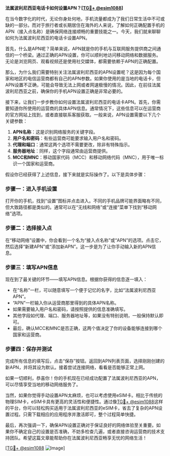 **法属波利尼西亚电话卡如何设置APN？[[TG💪+ @esim1088](https://t.me/s/esim1088)]**

在当今数字化的时代，无论你身处何地，手机流量都成为了我们日常生活中不可或缺的一部分。而对于旅行者或长期居住在海外的人来说，了解如何正确配置手机的APN（接入点名称）是确保网络连接顺畅的重要技能之一。今天，我们就来聊聊如何为法属波利尼西亚的电话卡设置APN。

首先，什么是APN呢？简单来说，APN就是你的手机与互联网服务提供商之间通信的一个桥梁。通过正确的APN设置，你可以顺利地访问移动网络和数据服务。无论是浏览网页、观看视频还是使用社交媒体，都需要依赖于APN的正确配置。

那么，为什么我们需要特别关注法属波利尼西亚的APN设置呢？这是因为每个国家和地区的电信运营商都有自己的APN参数。如果你使用的是当地的电话卡，但APN设置不正确，可能会导致无法上网或者网速极慢的情况。因此，在前往法属波利尼西亚之前，确保你的手机APN设置正确是非常必要的。

接下来，让我们一步步教你如何设置法属波利尼西亚的电话卡APN。首先，你需要知道你所使用的运营商的具体APN信息。通常情况下，这些信息可以在运营商的官方网站上找到，或者直接联系客服获取。一般来说，APN设置需要以下几个关键参数：

1. **APN名称**：这是识别网络服务的关键字段。
2. **用户名和密码**：有些运营商可能要求输入用户名和密码。
3. **代理和端口**：通常这两个选项不需要更改，除非有特殊指示。
4. **服务器地址**：同样，这个字段通常由运营商提供。
5. **MCC和MNC**：移动国家代码（MCC）和移动网络代码（MNC），用于唯一标识一个国家和运营商。

假设你已经获得了上述信息，接下来就是实际操作了。以下是具体步骤：

### 步骤一：进入手机设置

打开你的手机，找到“设置”图标并点击进入。不同的手机品牌可能界面略有不同，但大致路径都是类似的。通常可以在“无线和网络”或“连接”菜单下找到“移动网络”选项。

### 步骤二：选择接入点

在“移动网络”设置中，你会看到一个名为“接入点名称”或“APN”的选项。点击它，然后选择“新建APN”或“添加新APN”。这一步是为了让你手动输入新的APN信息。

### 步骤三：填写APN信息

现在到了最关键的环节——填写APN信息。根据你获得的信息逐一填入：

- 在“名称”一栏，可以随意填写一个便于记忆的名字，比如“法属波利尼西亚APN”。
- “APN”一栏输入你从运营商那里得到的具体APN名称。
- 如果需要输入用户名和密码，请按照提供的信息准确填写。
- 其他字段如代理、端口、服务器地址等，如果没有特别说明，一般保持默认即可。
- 最后，确认MCC和MNC是否正确，这两个值决定了你的设备能够连接到哪个国家和运营商。

### 步骤四：保存并测试

完成所有信息的填写后，点击“保存”按钮。返回到APN列表页面，选择刚刚创建的新APN，并将其设为默认。接着尝试连接网络，看看是否能够正常上网。

如果一切顺利，恭喜你！你的手机现在已经成功配置了法属波利尼西亚的APN，可以尽情享受当地的移动网络服务了。

当然，如果你觉得手动设置APN太麻烦，也可以考虑使用eSIM卡。相比于传统的物理SIM卡，eSIM卡具有更高的灵活性和便捷性。通过像[TG💪+ @esim1088](https://t.me/s/esim1088)这样的平台，你可以轻松购买适用于法属波利尼西亚的eSIM卡，省去了复杂的APN设置过程。只需下载相应的应用程序并激活即可，整个过程简单快捷。

最后，再次强调一下，确保APN设置正确对于保证良好的网络体验至关重要。如果你不确定自己的设置是否准确，不妨多检查几遍，或者直接咨询运营商的技术支持团队。希望这篇文章能帮助你在法属波利尼西亚畅享无忧的网络生活！

[[TG💪+ @esim1088](https://t.me/s/esim1088) ![Image](https://i.postimg.cc/4NQfJmqS/Snipaste-2025-05-13-00-14-12.png)]